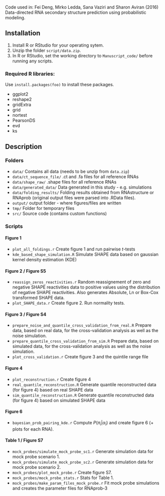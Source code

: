 Code used in: Fei Deng, Mirko Ledda, Sana Vaziri and Sharon Aviran (2016) Data-directed RNA secondary structure prediction using probabilistic modeling.

## Installation
1. Install R or RStudio for your operating sytem.
2. Unzip the folder `script/data.zip`.
3. In R or RStudio, set the working directory to `Manuscript_code/` before running any scripts.

### Required R libraries:
Use `install.packages(foo)` to install these packages.

* ggplot2
* reshape2
* gridExtra
* grid
* nortest
* PearsonDS
* evd
* ks

## Description
### Folders
* `data/` Contains all data (needs to be unzip from `data.zip`)
* `data/ct_sequence_file/` .ct and .fa files for all reference RNAs
* `data/shape_raw/` .shape files for all reference RNAs
* `data/generated_data/` Data generated in this study - e.g. simulations
* `data/folding_results/` Folding results obtained from RNAstructure or RNAprob (original output files were parsed into .RData files).
* `output/` output folder - where figures/files are written
* `tmp/` Folder for temporary files
* `src/` Source code (contains custom functions)

### Scripts
#### Figure 1
* `plot_all_foldings.r` Create figure 1 and run pairwise $t$-tests
* `kde_based_shape_simulation.R` Simulate SHAPE data based on gaussian kernel density estimation (KDE)

#### Figure 2 / Figure S5
* `reassign_zeros_reactivities.r` Random reassignement of zero and negative SHAPE reactivities data to positive values using the distribution of negative SHAPE reactivities. Also generates Absolute, Ln or Box-Cox transformed SHAPE data. 
* `plot_SHAPE_data.r` Create figure 2. Run normality tests.

#### Figure 3 / Figure S4
* `prepare_noise_and_quantile_cross_validation_from_real.R` Prepare data, based on real data, for the cross-validation analysis as well as the noise simulation.
* `prepare_quantile_cross_validation_from_sim.R` Prepare data, based on simulated data, for the cross-validation analysis as well as the noise simulation.
* `plot_cross_validation.r` Create figure 3 and the quintile range file

#### Figure 4
* `plot_reconstruction.r` Create figure 4
* `real_quantile_reconstruction.R` Generate quantile reconstructed data (for figure 4) based on real SHAPE data
* `sim_quantile_reconstruction.R` Generate quantile reconstructed data (for figure 4) based on simulated SHAPE data

#### Figure 6
* `bayesian_prob_pairing_kde.r` Compute $P(\pi_i|\alpha_i)$ and create figure 6 (+ plots for each RNA).

#### Table 1 / Figure S7
* `mock_probes/simulate_mock_probe_sc1.r` Generate simulation data for mock probe scenario 1.
* `mock_probes/simulate_mock_probe_sc2.r` Generate simulation data for mock probe scenario 2.
* `mock_probes/plot_mock_probe.r` Create figure S7. 
* `mock_probes/mock_probe_stats.r` Stats for Table 1.
* `mock_probes/make_param_files_mock_probe.r` Fit mock probe simulations and creates the parameter files for RNAprob-3



